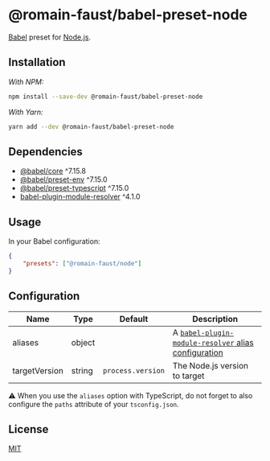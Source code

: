 # @romain-faust/babel-preset-node

[Babel](https://babeljs.io) preset for [Node.js](https://nodejs.org).

## Installation

_With NPM:_

```bash
npm install --save-dev @romain-faust/babel-preset-node
```

_With Yarn:_

```bash
yarn add --dev @romain-faust/babel-preset-node
```

## Dependencies

-   [@babel/core](https://npmjs.org/package/@babel/core) ^7.15.8
-   [@babel/preset-env](https://npmjs.org/package/@babel/preset-env) ^7.15.0
-   [@babel/preset-typescript](https://npmjs.org/package/@babel/preset-typescript) ^7.15.0
-   [babel-plugin-module-resolver](https://npmjs.org/package/babel-plugin-module-resolver) ^4.1.0

## Usage

In your Babel configuration:

<!-- prettier-ignore -->
```json
{
    "presets": ["@romain-faust/node"]
}
```

## Configuration

| Name          | Type   | Default           | Description                                                                                                                               |
| ------------- | ------ | ----------------- | ----------------------------------------------------------------------------------------------------------------------------------------- |
| aliases       | object |                   | A [`babel-plugin-module-resolver` alias configuration](https://github.com/tleunen/babel-plugin-module-resolver/blob/master/DOCS.md#alias) |
| targetVersion | string | `process.version` | The Node.js version to target                                                                                                             |

⚠️ When you use the `aliases` option with TypeScript, do not forget to also configure the `paths` attribute of your `tsconfig.json`.

## License

[MIT](./license.md)
